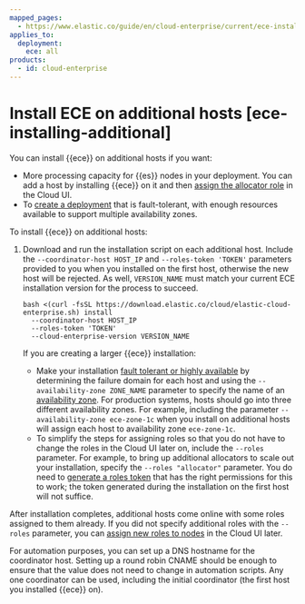 ```yaml
---
mapped_pages:
  - https://www.elastic.co/guide/en/cloud-enterprise/current/ece-installing-additional.html
applies_to:
  deployment:
    ece: all
products:
  - id: cloud-enterprise
---
```


# Install ECE on additional hosts [ece-installing-additional]

You can install {{ece}} on additional hosts if you want:

* More processing capacity for {{es}} nodes in your deployment. You can add a host by installing {{ece}} on it and then [assign the allocator role](assign-roles-to-hosts.md) in the Cloud UI.
* To [create a deployment](create-deployment.md) that is fault-tolerant, with enough resources available to support multiple availability zones.

To install {{ece}} on additional hosts:

1. Download and run the installation script on each additional host. Include the `--coordinator-host HOST_IP` and `--roles-token 'TOKEN'` parameters provided to you when you installed on the first host, otherwise the new host will be rejected. As well, `VERSION_NAME` must match your current ECE installation version for the process to succeed.

    ```
    bash <(curl -fsSL https://download.elastic.co/cloud/elastic-cloud-enterprise.sh) install
      --coordinator-host HOST_IP
      --roles-token 'TOKEN'
      --cloud-enterprise-version VERSION_NAME
    ```
    If you are creating a larger {{ece}} installation:

    * Make your installation [fault tolerant or highly available](ece-ha.md) by determining the failure domain for each host and using the `--availability-zone ZONE_NAME` parameter to specify the name of an [availability zone](ece-ha.md). For production systems, hosts should go into three different availability zones. For example, including the parameter `--availability-zone ece-zone-1c` when you install on additional hosts will assign each host to availability zone `ece-zone-1c`.
    * To simplify the steps for assigning roles so that you do not have to change the roles in the Cloud UI later on, include the `--roles` parameter. For example, to bring up additional allocators to scale out your installation, specify the `--roles "allocator"` parameter. You do need to [generate a roles token](generate-roles-tokens.md) that has the right permissions for this to work; the token generated during the installation on the first host will not suffice.


After installation completes, additional hosts come online with some roles assigned to them already. If you did not specify additional roles with the `--roles` parameter, you can [assign new roles to nodes](assign-roles-to-hosts.md) in the Cloud UI later.

For automation purposes, you can set up a DNS hostname for the coordinator host. Setting up a round robin CNAME should be enough to ensure that the value does not need to change in automation scripts. Any one coordinator can be used, including the initial coordinator (the first host you installed {{ece}} on).

